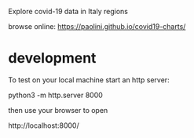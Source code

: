 Explore covid-19 data in Italy regions

browse online: https://paolini.github.io/covid19-charts/

# development

To test on your local machine start an http server:

python3 -m http.server 8000

then use your browser to open

http://localhost:8000/